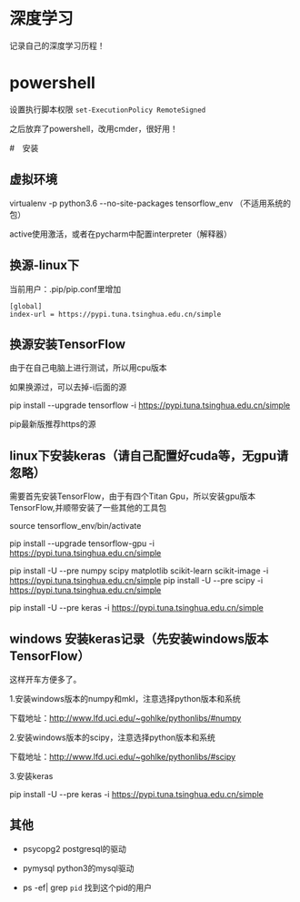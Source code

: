 # 深度学习

记录自己的深度学习历程！

# powershell

设置执行脚本权限 `set-ExecutionPolicy RemoteSigned` 

之后放弃了powershell，改用cmder，很好用！

#　安装

## 虚拟环境

 virtualenv -p python3.6 --no-site-packages  tensorflow_env （不适用系统的包）
 
 active使用激活，或者在pycharm中配置interpreter（解释器）

## 换源-linux下

当前用户：.pip/pip.conf里增加

```
[global]
index-url = https://pypi.tuna.tsinghua.edu.cn/simple
```


## 换源安装TensorFlow

由于在自己电脑上进行测试，所以用cpu版本

如果换源过，可以去掉-i后面的源

 pip install --upgrade tensorflow -i https://pypi.tuna.tsinghua.edu.cn/simple
 
 pip最新版推荐https的源
 
## linux下安装keras（请自己配置好cuda等，无gpu请忽略）

需要首先安装TensorFlow，由于有四个Titan Gpu，所以安装gpu版本TensorFlow,并顺带安装了一些其他的工具包

source tensorflow_env/bin/activate

pip install --upgrade tensorflow-gpu -i https://pypi.tuna.tsinghua.edu.cn/simple

pip install -U --pre numpy scipy matplotlib scikit-learn scikit-image -i https://pypi.tuna.tsinghua.edu.cn/simple
pip install -U --pre scipy  -i https://pypi.tuna.tsinghua.edu.cn/simple

pip install -U --pre keras -i https://pypi.tuna.tsinghua.edu.cn/simple


## windows 安装keras记录（先安装windows版本TensorFlow）

这样开车方便多了。

1.安装windows版本的numpy和mkl，注意选择python版本和系统

 下载地址：http://www.lfd.uci.edu/~gohlke/pythonlibs/#numpy

2.安装windows版本的scipy，注意选择python版本和系统

 下载地址：http://www.lfd.uci.edu/~gohlke/pythonlibs/#scipy
 
3.安装keras

pip install -U --pre keras -i https://pypi.tuna.tsinghua.edu.cn/simple

## 其他

- psycopg2   postgresql的驱动
- pymysql  python3的mysql驱动
 
- ps -ef| grep `pid`  找到这个pid的用户




